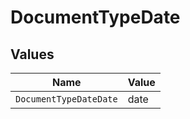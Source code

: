 # DocumentTypeDate


## Values

| Name                   | Value                  |
| ---------------------- | ---------------------- |
| `DocumentTypeDateDate` | date                   |